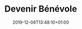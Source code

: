 ---
title: Devenir Bénévole
date: 2019-12-06T13:48:10+01:00
layout: benevole
menu:
  main:
    name: Devenir Bénévole
    parent: particulier
    weight: 3
illu: img/page-benevole/illu-benevole.svg
intro:
  first: "Sandrine au volant, Clothilde faisant des inventaires, Henri au contact des associations bénéficiaires de nos dons, nos bénévoles nous épaulent et nous permettent de #changerlesregles au quotidien ! Véritables piliers de l’association, nos activités quotidiennes et notre rayonnement ne pourraient pas se faire sans elleux. Que ce soit de quelques heures à quelques jours par mois, toute l’aide qu’on peut avoir est précieuse !" 
ponctuel:
  title: Aider lors d’actions ponctuelles
  text: "La lutte contre la précarité menstruelle est une cause qui vous tient à cœur ? Vous n’avez pas beaucoup de temps, mais de la motivation à revendre ? Écrivez-nous, on vous proposera des actions ponctuelles, comme de participer à des collectes nationales ou parler de Règles Élémentaires sur des stands ou autre événéments…
  <br/>Vous êtes intéressé·es ? Écrivez-nous à <span class='font-semibold'>contact@regleselementaires.com</span>
  <br/><br/>
  N’oubliez pas, nous sommes toujours à la recherche de bénévoles motivé·es pour collecter des protections périodiques tout au long de l’année, si vous voulez avoir une action concrète, organisez votre collecte, c’est super simple et on vous guide tout du long : <a class='font-semibold' href='/agir/particulier/collecter'>organiser ma collecte</a>"
long_title: S'engager sur du long terme
logistique:
  title: Via des missions logistiques...
  text: "Vous vivez à Paris, Lyon, Strasbourg, Marseille, Toulouse, Nantes, Mayotte  Vous avez un permis de conduire (voire un véhicule) ? Une après-midi de libre régulièrement ? Vous pouvez nous aider en redistribuant les protections collectées à des associations partenaires.<br/>
  Vous êtes intéressé·es ? Écrivez-nous à <span class='font-semibold'>contact@regleselementaires.com</span>"
sensibilisation:
  title: ...ou de sensibilisation
  text: "Vous avez l’art de rendre accessibles des sujets compliqués ? Vous êtes capable de parler des règles en toutes circonstances ? Vous fact-checkez, plutôt deux fois qu’une ?<br/>Règles Élémentaires attend vos propositions à <span class='font-semibold'>contact@regleselementaires.com</span>"
antenne:
  title: Rejoindre une antenne
  text: "Règles Élémentaires est présente sur tout le territoire grâce à ses antennes bénévoles qui oeuvrent chaque jour pour changer les règles ! Vous pouvez rejoindre l’antenne la plus proche chez vous, intégrer notre équipe surmotivée et plonger au coeur de l’action !"
  btn_antenne: "Voir la carte des antennes"
  btn_join: "Voir les offres"
---